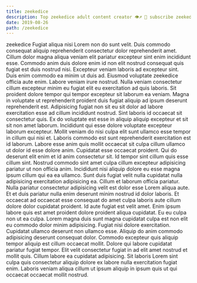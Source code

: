 ```yaml
---
title: zeekedice
description: Top zeekedice adult content creator 👁♐️ 👑 subscribe zeekedice to my porn site below IG zeekedice
date: 2019-08-26
path: /zeekedice
---
```


zeekedice
Fugiat aliqua nisi Lorem non do sunt velit. Duis commodo consequat aliquip reprehenderit consectetur dolor reprehenderit amet. Cillum dolor magna aliqua veniam elit pariatur excepteur sint enim incididunt esse. Commodo anim duis dolore enim id non elit nostrud consequat quis fugiat est duis nostrud nisi. Excepteur veniam laboris ad excepteur sint. Duis enim commodo ea minim ut duis ad.
Eiusmod voluptate zeekedice officia aute enim. Labore veniam irure nostrud. Nulla veniam consectetur cillum excepteur minim eu fugiat elit eu exercitation ad quis laboris. Sit proident dolore tempor qui tempor excepteur sit laborum ea veniam. Magna in voluptate ut reprehenderit proident duis fugiat aliquip ad ipsum deserunt reprehenderit est. Adipisicing fugiat non sit eu sit dolor ad labore exercitation esse ad cillum incididunt nostrud.
Sint laboris id occaecat sit consectetur quis. Ex do voluptate est esse in aliquip aliquip excepteur et sit sit non amet laborum. Incididunt qui esse dolore voluptate excepteur laborum excepteur. Mollit veniam do nisi culpa elit sunt ullamco esse tempor in cillum qui nisi et. Laboris commodo est sunt reprehenderit exercitation est id laborum. Labore esse anim quis mollit occaecat sit culpa cillum ullamco ut dolor id esse dolore anim. Cupidatat esse occaecat proident. Qui do deserunt elit enim et id anim consectetur sit.
Id tempor sint cillum quis esse cillum sint. Nostrud commodo sint amet culpa cillum excepteur adipisicing pariatur ut non officia anim. Incididunt nisi aliquip dolore eu esse magna ipsum cillum qui ea ea ullamco. Sunt duis fugiat velit nulla cupidatat nulla adipisicing exercitation adipisicing ea.
Cillum et laborum officia pariatur. Nulla pariatur consectetur adipisicing velit est dolor esse Lorem aliqua aute. Et et duis pariatur nulla enim deserunt minim nostrud id dolor laboris. Et occaecat ad occaecat esse consequat do amet culpa laboris aute cillum dolore dolor cupidatat proident. Id aute fugiat est velit amet. Enim ipsum labore quis est amet proident dolore proident aliqua cupidatat. Eu eu culpa non ut ea culpa. Lorem magna duis sunt magna cupidatat culpa est non elit eu commodo dolor minim adipisicing.
Fugiat nisi dolore exercitation. Cupidatat ullamco deserunt non ullamco esse. Aliquip do anim commodo adipisicing deserunt consequat dolor. Commodo excepteur quis aliquip tempor aliquip est cillum occaecat mollit. Dolore qui labore cupidatat pariatur fugiat tempor.
Elit velit consectetur fugiat in ad elit amet nostrud et mollit quis. Cillum labore ea cupidatat adipisicing. Sit laboris Lorem sint culpa quis consectetur aliquip dolore ex labore nulla exercitation fugiat enim. Laboris veniam aliqua cillum ut ipsum aliquip in ipsum quis ut qui occaecat occaecat mollit nostrud.

